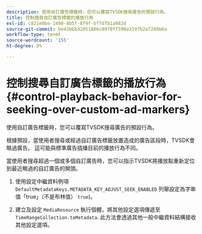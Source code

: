 ```yaml
---
description: 使用自訂廣告標籤時，您可以覆寫TVSDK搜尋廣告的預設行為。
title: 控制搜尋自訂廣告標籤的播放行為
exl-id: c821e0be-1490-4b5f-8f9f-bffdfb1a982d
source-git-commit: be43bbbd1051886c8979ff590a3197b2a7249b6a
workflow-type: tm+mt
source-wordcount: '155'
ht-degree: 0%

---
```


# 控制搜尋自訂廣告標籤的播放行為{#control-playback-behavior-for-seeking-over-custom-ad-markers}

使用自訂廣告標籤時，您可以覆寫TVSDK搜尋廣告的預設行為。

根據預設，當使用者搜尋或經過自訂廣告標籤放置造成的廣告區段時，TVSDK會略過廣告。 這可能與標準廣告插播目前的播放行為不同。

當使用者搜尋超過一個或多個自訂廣告時，您可以指示TVSDK將播放點重新定位到最近略過的自訂廣告的開頭。

1. 使用設定中繼資料例項 `DefaultMetadataKeys.METADATA_KEY_ADJUST_SEEK_ENABLED` 列舉設定為字串值「true」（不是布林值） `true`)。

1. 建立及設定 `MediaResource` 執行個體，將其他設定選項傳遞至 `TimeRangeCollection.toMetadata`. 此方法會透過其他一般中繼資料結構接收其他設定選項。
